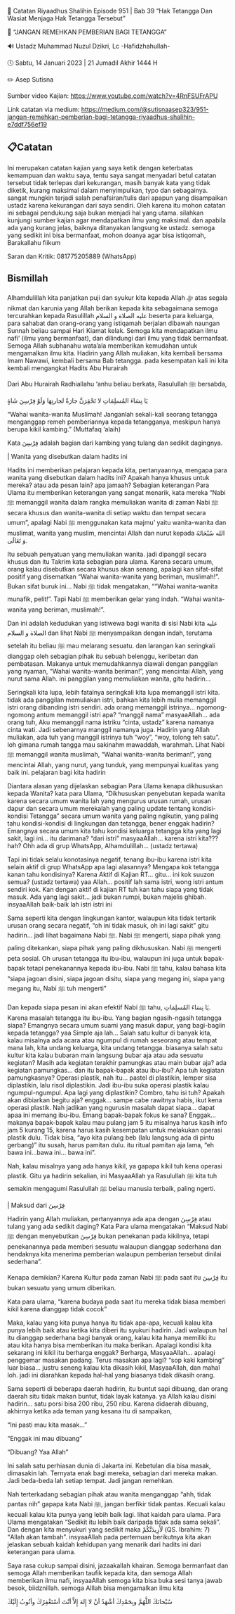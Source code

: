 📓 Catatan Riyaadhus Shalihin Episode 951 | Bab 39 “Hak Tetangga Dan Wasiat Menjaga Hak Tetangga Tersebut”

📝 “JANGAN REMEHKAN PEMBERIAN BAGI TETANGGA”

🔊 Ustadz Muhammad Nuzul Dzikri, Lc -Hafidzhahullah-

🕔 Sabtu, 14 Januari 2023 | 21 Jumadil Akhir 1444 H

✏️ Asep Sutisna

Sumber video Kajian: https://www.youtube.com/watch?v=4RnFSUFrAPU

Link catatan via medium: https://medium.com/@sutisnaasep323/951-jangan-remehkan-pemberian-bagi-tetangga-riyaadhus-shalihin-e7ddf756ef19

📋Catatan
---
Ini merupakan catatan kajian yang saya ketik dengan keterbatas kemampuan dan waktu saya, tentu saya sangat menyadari betul catatan tersebut tidak terlepas dari kekurangan, masih banyak kata yang tidak diketik, kurang maksimal dalam menyimpulkan, typo dan sebagainya. sangat mungkin terjadi salah penafsiran/tulis dari apapun yang disampaikan ustadz karena kekurangan dari saya sendiri. Oleh karena itu mohon catatan ini sebagai pendukung saja bukan menjadi hal yang utama. silahkan kunjungi sumber kajian agar mendapatkan ilmu yang maksimal. dan apabila ada yang kurang jelas, baiknya ditanyakan langsung ke ustadz. semoga yang sedikit ini bisa bermanfaat, mohon doanya agar bisa istiqomah, Barakallahu fiikum

Saran dan Kritik: 081775205889 (WhatsApp)

Bismillah
---

Alhamdulillah kita panjatkan puji dan syukur kita kepada Allah ﷻ atas segala nikmat dan karunia yang Allah berikan kepada kita sebagaimana semoga tercurahkan kepada Rasulillah عليه الصلاة و السلام beserta para keluarga, para sahabat dan orang-orang yang istiqamah berjalan dibawah naungan Sunnah beliau sampai Hari Kiamat kelak. Semoga kita mendapatkan ilmu nafi’ (ilmu yang bermanfaat), dan dilindungi dari ilmu yang tidak bermanfaat. Semoga Allah subhanahu wata’ala memberikan kemudahan untuk mengamalkan ilmu kita. Hadirin yang Allah muliakan, kita kembali bersama Imam Nawawi, kembali bersama Bab tetangga. pada kesempatan kali ini kita kembali mengangkat Hadits Abu Hurairah

Dari Abu Hurairah Radhiallahu ‘anhu beliau berkata, Rasulullah ﷺ bersabda,

يَا نِسَاءَ المُسلِمَاتِ لا تَحْقِرَنَّ جارَةٌ لجارتِهَا وَلَوْ فِرْسِنَ شَاةٍ

“Wahai wanita-wanita Muslimah! Janganlah sekali-kali seorang tetangga menganggap remeh pemberiannya kepada tetangganya, meskipun hanya berupa kikil kambing.” (Muttafaq ‘alaih)

Kata فِرْسِنَ adalah bagian dari kambing yang tulang dan sedikit dagingnya.

| Wanita yang disebutkan dalam hadits ini

Hadits ini memberikan pelajaran kepada kita, pertanyaannya, mengapa para wanita yang disebutkan dalam hadits ini? Apakah hanya khusus untuk mereka? atau ada pesan lain? apa jamaah? Sebagian keterangan Para Ulama itu memberikan keterangan yang sangat menarik, kata mereka “Nabi ﷺ memanggil wanita dalam rangka memuliakan wanita di zaman Nabi ﷺ secara khusus dan wanita-wanita di setiap waktu dan tempat secara umum”, apalagi Nabi ﷺ menggunakan kata majmu’ yaitu wanita-wanita dan muslimat, wanita yang muslim, mencintai Allah dan nurut kepada الله سُبْحَانَهُ وَ تَعَالَى.

Itu sebuah penyatuan yang memuliakan wanita. jadi dipanggil secara khusus dan itu Takrim kata sebagian para ulama. Karena secara umum, orang kalau disebutkan secara khusus akan senang, apalagi kan sifat-sifat positif yang disematkan “Wahai wanita-wanita yang beriman, muslimah!”. Bukan sifat buruk ini… Nabi ﷺ tidak mengatakan, ““Wahai wanita-wanita munafik, pelit!”. Tapi Nabi ﷺ memberikan gelar yang indah. “Wahai wanita-wanita yang beriman, muslimah!”.

Dan ini adalah kedudukan yang istiwewa bagi wanita di sisi Nabi kita عليه الصلاة و السلام dan lihat Nabi ﷺ menyampaikan dengan indah, terutama setelah itu beliau ﷺ mau melarang sesuatu. dan larangan kan seringkali dianggap oleh sebagian pihak itu sebuah belenggu, keribetan dan pembatasan. Makanya untuk memudahkannya diawali dengan panggilan yang nyaman, “Wahai wanita-wanita beriman!”, yang mencintai Allah, yang nurut sama Allah. ini panggilan yang memuliakan wanita, gitu hadirin…

Seringkali kita lupa, lebih fatalnya seringkali kita lupa memanggil istri kita. tidak ada panggilan memuliakan istri, bahkan kita lebih mulia memanggil istri orang dibanding istri sendiri. ada orang memanggil istrinya… ngomong-ngomong antum memanggil istri apa? “manggil nama” masyaaAllah… ada orang tuh, Aku memanggil nama istriku “cinta, ustadz” karena namanya cinta wati. Jadi sebenarnya manggil namanya juga. Hadirin yang Allah muliakan, ada tuh yang manggil istrinya tuh “woy”, “woy, tolong teh satu”. loh gimana rumah tangga mau sakinahm mawaddah, warahmah. Lihat Nabi ﷺ memanggil wanita muslimah, “Wahai wanita-wanita beriman!”, yang mencintai Allah, yang nurut, yang tunduk, yang mempunyai kualitas yang baik ini. pelajaran bagi kita hadirin

Diantara alasan yang dijelaskan sebagian Para Ulama kenapa dikhususkan kepada Wanita? kata para Ulama, “Dikhususkan penyebutan kepada wanita karena secara umum wanita lah yang mengurus urusan rumah, urusan dapur dan secara umum merekalah yang paling update tentang kondisi-kondisi Tetangga” secara umum wanita yang paling ngikutin, yang paling tahu kondisi-kondisi di lingkungan dan tetangga, bener enggak hadirin? Emangnya secara umum kita tahu kondisi keluarga tetangga kita yang lagi sakit, lagi ini… itu darimana? “dari istri” masyaaAllah… karena istri kita??? hah? Ohh ada di grup WhatsApp, Alhamdulillah… (ustadz tertawa)

Tapi ini tidak selalu konotasinya negatif, tenang ibu-ibu karena istri kita selain aktif di grup WhatsApp apa lagi alasannya? Mengapa kok tetangga kanan tahu kondisinya? Karena Aktif di Kajian RT… gitu… ini kok suuzon semua? (ustadz tertawa) yaa Allah… positif lah sama istri, wong istri antum sendiri kok. Kan dengan aktif di kajian RT tuh kan tahu siapa yang tidak masuk. Ada yang lagi sakit… jadi bukan rumpi, bukan majelis ghibah. insyaaAllah baik-baik lah istri istri ini

Sama seperti kita dengan lingkungan kantor, walaupun kita tidak tertarik urusan orang secara negatif, “oh ini tidak masuk, oh ini lagi sakit” gitu hadirin… jadi lihat bagaimana Nabi ﷺ. Nabi ﷺ mengerti, siapa pihak yang paling ditekankan, siapa pihak yang paling dikhususkan. Nabi ﷺ mengerti peta sosial. Oh urusan tetangga itu ibu-ibu, walaupun ini juga untuk bapak-bapak tetapi penekanannya kepada ibu-ibu. Nabi ﷺ tahu, kalau bahasa kita “siapa jagoan disini, siapa jagoan disitu, siapa yang megang ini, siapa yang megang itu, Nabi ﷺ tuh mengerti”

Dan kepada siapa pesan ini akan efektif Nabi ﷺ tahu, يَا نِسَاءَ المُسلِمَاتِ. Karena masalah tetangga itu ibu-ibu. Yang bagian ngasih-ngasih tetangga siapa? Emangnya secara umum suami yang masuk dapur, yang bagi-bagiin kepada tetangga? yaa Simple aja lah… Salah satu kultur di banyak kita, kalau misalnya ada acara atau ngumpul di rumah seseorang atau tempat mana lah, kita undang keluarga, kita undang tetangga. biasanya salah satu kultur kita kalau bubaran main langsung bubar aja atau ada sesuatu kegiatan? Masih ada kegiatan terakhir pamungkas atau main bubar aja? ada kegiatan pamungkas… dan itu bapak-bapak atau ibu-ibu? Apa tuh kegiatan pamungkasnya? Operasi plastik, nah itu… pastel di plastikin, lemper sisa diplastikin, lalu risol diplastikin. Jadi ibu-ibu suka operasi plastik kalau ngumpul-ngumpul. Apa lagi yang diplastikin? Combro, tahu isi tuh? Apakah akan dibiarkan begitu aja? enggak… sampe cabe rawitnya habis, ikut kena operasi plastik. Nah jadikan yang ngurusin masalah dapat siapa… dapat apaa ini memang ibu-ibu. Emang bapak-bapak fokus ke sana? Enggak… makanya bapak-bapak kalau mau pulang jam 5 itu misalnya harus kasih info jam 5 kurang 15, karena harus kasih kesempatan untuk melakukan operasi plastik dulu. Tidak bisa, “ayo kita pulang beb (lalu langsung ada di pintu gerbang)” itu susah, harus pamitan dulu. itu ritual pamitan aja lama, “eh bawa ini…bawa ini… bawa ini”.

Nah, kalau misalnya yang ada hanya kikil, ya gapapa kikil tuh kena operasi plastik. Gitu ya hadirin sekalian, ini MasyaaAllah ya Rasulullah ﷺ kita tuh semakin mengagumi Rasulullah ﷺ beliau manusia terbaik, paling ngerti.

| Maksud dari فِرْسِنَ

Hadirin yang Allah muliakan, pertanyannya ada apa dengan فِرْسِنَ atau tulang yang ada sedikit daging? Kata Para ulama mengatakan “Maksud Nabi ﷺ dengan menyebutkan فِرْسِنَ bukan penekanan pada kikilnya, tetapi penekanannya pada memberi sesuatu walaupun dianggap sederhana dan hendaknya kita menerima pemberian walaupun pemberian tersebut dinilai sederhana”.

Kenapa demikian? Karena Kultur pada zaman Nabi ﷺ pada saat itu فِرْسِنَ itu bukan sesuatu yang umum diberikan.

Kata para ulama, “karena budaya pada saat itu mereka tidak biasa memberi kikil karena dianggap tidak cocok”

Maka, kalau yang kita punya hanya itu tidak apa-apa, kecuali kalau kita punya lebih baik atau ketika kita diberi itu syukuri hadirin. Jadi walaupun hal itu dianggap sederhana bagi banyak orang, kalau kita hanya memiliki itu atau kita hanya bisa memberikan itu maka berikan. Apalagi kondisi kita sekarang ini kikil itu berharga enggak? Berharga, MasyaaAllah… apalagi penggemar masakan padang. Terus masakan apa lagi? “sop kaki kambing” luar biasa… justru seneng kalau kita dikasih kikil, MasyaaAllah, dan mahal loh. jadi ini diarahkan kepada hal-hal yang biasanya tidak dikasih orang.

Sama seperti di beberapa daerah hadirin, itu buntut sapi dibuang, dan orang daerah situ tidak makan buntut, tidak layak katanya. ya Allah kalau disini hadirin… satu porsi bisa 200 ribu, 250 ribu. Karena didaerah dibuang, akhirnya ketika ada teman yang kesana itu di sampaikan,

“Ini pasti mau kita masak...”

“Enggak ini mau dibuang”

“Dibuang? Yaa Allah”

Ini salah satu perhiasan dunia di Jakarta ini. Kebetulan dia bisa masak, dimasakin lah. Ternyata enak bagi mereka, sebagian dari mereka makan. Jadi beda-beda lah setiap tempat. Jadi jangan remehkan.

Nah terterkadang sebagian pihak atau wanita menganggap “ahh, tidak pantas nih” gapapa kata Nabi ﷺ, jangan berfikir tidak pantas. Kecuali kalau kecuali kalau kita punya yang lebih baik lagi. lihat kaidah para ulama. Para Ulama mengatakan “Sedikit itu lebih baik daripada tidak ada sama sekali”. Dan dengan kita menyukuri yang sedikit maka لَأَزِيدَنَّكُمْ (QS. Ibrahim: 7) “Allah akan tambah”. insyaaAllah pada pertemuan berikutnya kita akan jelaskan sebuah kaidah kehidupan yang menarik dari hadits ini dari keterangan para ulama.

Saya rasa cukup sampai disini, jazaakallah khairan. Semoga bermanfaat dan semoga Allah memberikan taufik kepada kita, dan semoga Allah memberikan ilmu nafi, insyaaAllah semoga kita bisa buka sesi tanya jawab besok, biidznillah. semoga Alllah bisa mengamalkan ilmu kita

سُبْحانَكَ اللَّهُمَّ وبِحَمْدِكَ أشْهَدُ أنْ لا إِلهَ إِلاَّ أنْتَ أسْتَغْفِرُكَ وأتُوبُ إِلَيْكَ
